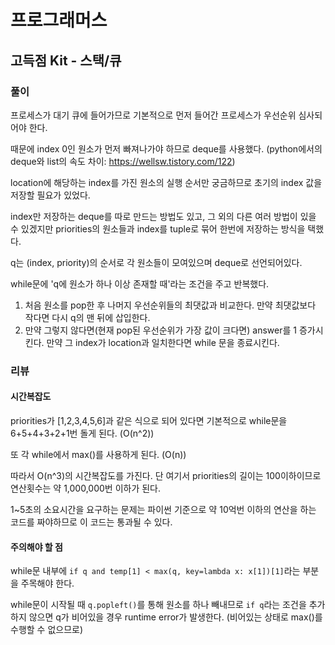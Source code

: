 # 프로그래머스
## 고득점 Kit - 스택/큐
### 풀이
프로세스가 대기 큐에 들어가므로 기본적으로 먼저 들어간 프로세스가 우선순위 심사되어야 한다.

때문에 index 0인 원소가 먼저 빠져나가야 하므로 deque를 사용했다. 
(python에서의 deque와 list의 속도 차이: https://wellsw.tistory.com/122)

location에 해당하는 index를 가진 원소의 실행 순서만 궁금하므로 초기의 index 값을 저장할 필요가 있었다. 

index만 저장하는 deque를 따로 만드는 방법도 있고, 그 외의 다른 여러 방법이 있을 수 있겠지만 priorities의 원소들과 index를 tuple로 묶어 한번에 저장하는 방식을 택했다.

q는 (index, priority)의 순서로 각 원소들이 모여있으며 deque로 선언되어있다.

while문에 'q에 원소가 하나 이상 존재할 때'라는 조건을 주고 반복했다. 

1) 처음 원소를 pop한 후 나머지 우선순위들의 최댓값과 비교한다. 만약 최댓값보다 작다면 다시 q의 맨 뒤에 삽입한다.
2) 만약 그렇지 않다면(현재 pop된 우선순위가 가장 값이 크다면) answer를 1 증가시킨다. 만약 그 index가 location과 일치한다면 while 문을 종료시킨다.

### 리뷰
#### 시간복잡도
priorities가 [1,2,3,4,5,6]과 같은 식으로 되어 있다면 기본적으로 while문을 6+5+4+3+2+1번 돌게 된다. (O(n^2))

또 각 while에서 max()를 사용하게 된다. (O(n))

따라서 O(n^3)의 시간복잡도를 가진다. 단 여기서 priorities의 길이는 100이하이므로 연산횟수는 약 1,000,000번 이하가 된다. 

1~5초의 소요시간을 요구하는 문제는 파이썬 기준으로 약 10억번 이하의 연산을 하는 코드를 짜야하므로 이 코드는 통과될 수 있다.

#### 주의해야 할 점
while문 내부에 `if q and temp[1] < max(q, key=lambda x: x[1])[1]`라는 부분을 주목해야 한다.

while문이 시작될 때 `q.popleft()`를 통해 원소를 하나 빼내므로 `if q`라는 조건을 추가하지 않으면 q가 비어있을 경우 runtime error가 발생한다. (비어있는 상태로 max()를 수행할 수 없으므로)